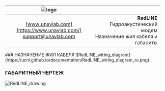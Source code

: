 | ![logo](https://ucnl.github.io/documentation/sm_logo.png) |  |
| :---: | ---: |
| [www.unavlab.com](https://www.unavlab.com/) <br/> [support@unavlab.com](mailto:support@unavlab.com) | **RedLINE** Гидроакустический модем <br/> Назначение жил кабеля и габариты |

<div style="page-break-after: always;"></div>
### НАЗНАЧЕНИЕ ЖИЛ КАБЕЛЯ
![RedLINE_wiring_diagram](https://ucnl.github.io/documentation/RedLINE_wiring_diagram_ru.png)
<div style="page-break-after: always;"></div>

### ГАБАРИТНЫЙ ЧЕРТЕЖ
![RedLINE_drawing](https://ucnl.github.io/documentation/RedLINE_drawings.png)


